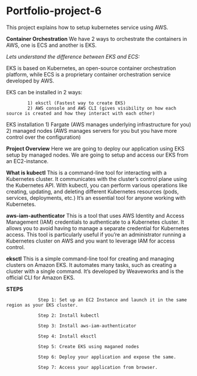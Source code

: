 # Portfolio-project-6
This project explains how to setup kubernetes service using AWS.


**Container Orchestration**
We have 2 ways to orchestrate the containers in AWS, one is ECS and another is EKS. 

*Lets understand the difference between EKS and ECS:*

EKS is based on Kubernetes, an open-source container orchestration platform, while ECS is a proprietary container orchestration service developed by AWS.

EKS can be installed in 2 ways:

			1) eksctl (Fastest way to create EKS)
			2) AWS console and AWS CLI (gives visibility on how each source is created and how they interact with each other)

EKS installation 
      1) Fargate (AWS manages underlying infrastructure for you)
      2) managed nodes (AWS manages servers for you but you have more control over the configuration)

   
**Project Overview**
Here we are going to deploy our application using EKS setup by managed nodes. We are going to setup and access our EKS from an EC2-instance.

**What is kubectl**
                This is a command-line tool for interacting with a Kubernetes cluster. 
                It communicates with the cluster’s control plane using the Kubernetes API.
                With kubectl, you can perform various operations like creating, updating, and deleting different Kubernetes resources (pods, services, deployments, etc.)
                It’s an essential tool for anyone working with Kubernetes.

**aws-iam-authenticator**
                This is a tool that uses AWS Identity and Access Management (IAM) credentials to authenticate to a Kubernetes cluster. 
                It allows you to avoid having to manage a separate credential for Kubernetes access. 
                This tool is particularly useful if you’re an administrator running a Kubernetes cluster on AWS and you want to leverage IAM for access control.

**eksctl**
                This is a simple command-line tool for creating and managing clusters on Amazon EKS. 
                It automates many tasks, such as creating a cluster with a single command. 
                It’s developed by Weaveworks and is the official CLI for Amazon EKS.

**STEPS**

            
                Step 1: Set up an EC2 Instance and launch it in the same region as your EKS cluster.
                
                Step 2: Install kubectl
                
                Step 3: Install aws-iam-authenticator
                
                Step 4: Install eksctl
                
                Step 5: Create EKS using maganed nodes

                Step 6: Deploy your application and expose the same.

                Step 7: Access your application from browser.
